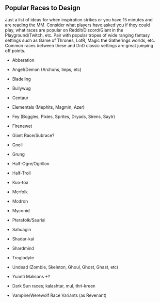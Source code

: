 ## Popular Races to Design

Just a list of ideas for when inspiration strikes or you have 15 minutes and are reading the MM. Consider what players have asked you if they could play, what races are popular on Reddit/Discord/Giant in the Playground/Twitch, etc. Pair with popular tropes of wide ranging fantasy settings such as Game of Thrones, LotR, Magic the Gatherings worlds, etc. Common races between these and DnD classic settings are great jumping off points. 





- Abberation
- Angel/Demon (Archons, Imps, etc)
- Bladeling
- Bullywug
- Centaur
- Elementals (Mephits, Magmin, Azer)
- Fey (Boggles, Pixies, Sprites, Dryads, Sirens, Saytr)
- Firenewet
- Giant Race/Subrace?
- Gnoll
- Grung
- Half-Ogre/Ogrillon
- Half-Troll
- Kuo-toa
- Merfolk
- Modron
- Myconid
- Pterafolk/Saurial
- Sahuagin 
- Shadar-kai
- Shardmind
- Troglodyte
- Undead (Zombie, Skeleton, Ghoul, Ghost, Ghast, etc)
- Yuanti Malisons +?

- Dark Sun races; kalashtar, mul, thri-kreen
- Vampire/Werewolf Race Variants (as Revenant) 
